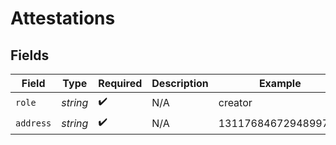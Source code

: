 # Attestations


## Fields

| Field               | Type                | Required            | Description         | Example             |
| ------------------- | ------------------- | ------------------- | ------------------- | ------------------- |
| `role`              | *string*            | :heavy_check_mark:  | N/A                 | creator             |
| `address`           | *string*            | :heavy_check_mark:  | N/A                 | 1311768467294899700 |